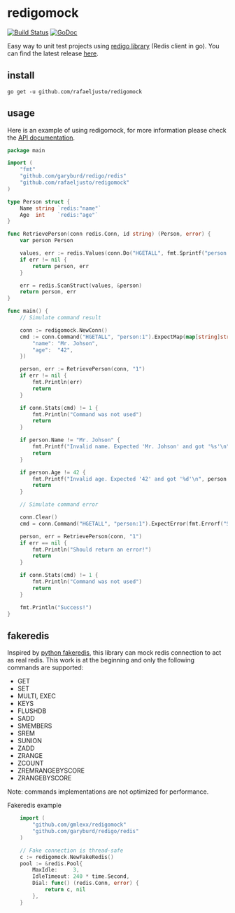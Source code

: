 redigomock
==========

[![Build Status](https://travis-ci.org/rafaeljusto/redigomock.png?branch=master)](https://travis-ci.org/rafaeljusto/redigomock)
[![GoDoc](https://godoc.org/github.com/rafaeljusto/redigomock?status.png)](https://godoc.org/github.com/rafaeljusto/redigomock)

Easy way to unit test projects using [redigo library](https://github.com/garyburd/redigo) (Redis client in go). You can find the latest release [here](https://github.com/rafaeljusto/redigomock/releases).

install
-------

```
go get -u github.com/rafaeljusto/redigomock
```

usage
-----

Here is an example of using redigomock, for more information please check the [API documentation](https://godoc.org/github.com/rafaeljusto/redigomock).

```go
package main

import (
	"fmt"
	"github.com/garyburd/redigo/redis"
	"github.com/rafaeljusto/redigomock"
)

type Person struct {
	Name string `redis:"name"`
	Age  int    `redis:"age"`
}

func RetrievePerson(conn redis.Conn, id string) (Person, error) {
	var person Person

	values, err := redis.Values(conn.Do("HGETALL", fmt.Sprintf("person:%s", id)))
	if err != nil {
		return person, err
	}

	err = redis.ScanStruct(values, &person)
	return person, err
}

func main() {
	// Simulate command result

	conn := redigomock.NewConn()
	cmd := conn.Command("HGETALL", "person:1").ExpectMap(map[string]string{
		"name": "Mr. Johson",
		"age":  "42",
	})

	person, err := RetrievePerson(conn, "1")
	if err != nil {
		fmt.Println(err)
		return
	}

	if conn.Stats(cmd) != 1 {
		fmt.Println("Command was not used")
		return
	}

	if person.Name != "Mr. Johson" {
		fmt.Printf("Invalid name. Expected 'Mr. Johson' and got '%s'\n", person.Name)
		return
	}

	if person.Age != 42 {
		fmt.Printf("Invalid age. Expected '42' and got '%d'\n", person.Age)
		return
	}

	// Simulate command error

	conn.Clear()
	cmd = conn.Command("HGETALL", "person:1").ExpectError(fmt.Errorf("Simulate error!"))

	person, err = RetrievePerson(conn, "1")
	if err == nil {
		fmt.Println("Should return an error!")
		return
	}

	if conn.Stats(cmd) != 1 {
		fmt.Println("Command was not used")
		return
	}

	fmt.Println("Success!")
}
```

fakeredis
---------

Inspired by [python fakeredis](https://github.com/jamesls/fakeredis), this library can mock redis connection to act as real redis.
This work is at the beginning and only the following commands are supported:
- GET
- SET
- MULTI, EXEC
- KEYS
- FLUSHDB
- SADD
- SMEMBERS
- SREM
- SUNION
- ZADD
- ZRANGE
- ZCOUNT
- ZREMRANGEBYSCORE
- ZRANGEBYSCORE 

Note: commands implementations are not optimized for performance.

Fakeredis example

```go
	import (
		"github.com/gmlexx/redigomock"
		"github.com/garyburd/redigo/redis"
	)

	// Fake connection is thread-safe
	c := redigomock.NewFakeRedis()
	pool := &redis.Pool{
		MaxIdle:     3,
		IdleTimeout: 240 * time.Second,
		Dial: func() (redis.Conn, error) {
			return c, nil
		},
	}
```

